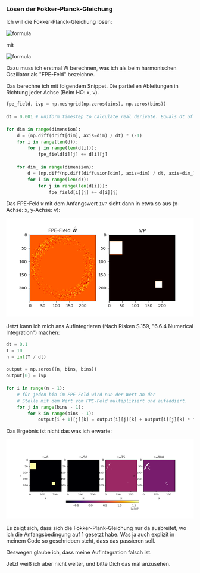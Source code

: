 ### Lösen der Fokker-Planck-Gleichung

Ich will die Fokker-Planck-Gleichung lösen:

![formula](https://render.githubusercontent.com/render/math?math={\frac{\partial}{\partial%20t}p(\vec{x},t%2B\tau|\vec{x},t)=\hat{W}\cdot%20p(\vec{x},t%2B\tau|\vec{x},t)})

mit

![formula](https://render.githubusercontent.com/render/math?math={\hat{W}=(-\sum_i\frac{\partial}{\partial%20x_i}D_i^{(1)}(\vec{x},t)%2B\sum_{ij}%20+%20\frac{\partial}{\partial%20x_ix_j}D_ij^{(2)}(\vec{x},t))})

Dazu muss ich erstmal W berechnen, was ich als beim harmonischen Oszillator als "FPE-Feld" bezeichne.

Das berechne ich mit folgendem Snippet. Die partiellen Ableitungen in Richtung jeder Achse (Beim HO: x, v).

```python
fpe_field, ivp = np.meshgrid(np.zeros(bins), np.zeros(bins))

dt = 0.001 # uniform timestep to calculate real derivate. Equals dt of time series created

for dim in range(dimension):
    d = (np.diff(drift[dim], axis=dim) / dt) * (-1)
    for i in range(len(d)):
        for j in range(len(d[i])):
            fpe_field[i][j] += d[i][j]
    
    for dim_ in range(dimension):
        d = (np.diff(np.diff(diffusion[dim], axis=dim) / dt, axis=dim_) / dt) * (1 / 2)
        for i in range(len(d)):
            for j in range(len(d[i])):
                fpe_field[i][j] += d[i][j]
```

Das FPE-Feld ```W``` mit dem Anfangswert ```IVP``` sieht dann in etwa so aus (x-Achse: x, y-Achse: v):

![FPE-Feld](fpe_field.png)

Jetzt kann ich mich ans Aufintegrieren (Nach Risken S.159, "6.6.4 Numerical Integration") machen:

```python
dt = 0.1
T = 10
n = int(T / dt)

output = np.zeros((n, bins, bins))
output[0] = ivp

for i in range(n - 1):
    # für jeden bin im FPE-Feld wird nun der Wert an der
    # Stelle mit dem Wert vom FPE-Feld multipliziert und aufaddiert.
    for j in range(bins - 1):
        for k in range(bins - 1):
            output[i + 1][j][k] = output[i][j][k] + output[i][j][k] * fpe_field[j][k] * dt
```

Das Ergebnis ist nicht das was ich erwarte:

![FPE-Gleichung-Lsg](FPE.png)

Es zeigt sich, dass sich die Fokker-Plank-Gleichung nur da ausbreitet, wo ich die Anfangsbedingung auf 1 gesetzt habe. Was ja auch explizit in meinem Code so geschrieben steht, dass das passieren soll. 

Deswegen glaube ich, dass meine Aufintegration falsch ist.

Jetzt weiß ich aber nicht weiter, und bitte Dich das mal anzusehen.